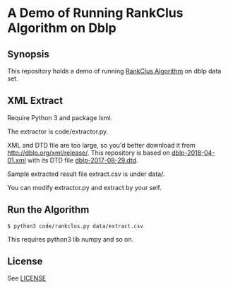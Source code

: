 # A Demo of Running RankClus Algorithm on Dblp

## Synopsis

This repository holds a demo of running [RankClus Algorithm](https://openproceedings.org/2009/conf/edbt/SunHZYCW09.pdf) on dblp data set.

## XML Extract

Require Python 3 and package lxml.

The extractor is code/extractor.py.

XML and DTD file are too large, so you'd better download it from http://dblp.org/xml/release/. This repository is based on [dblp-2018-04-01.xml](http://dblp.org/xml/release/dblp-2018-04-01.xml.gz) with its DTD file [dblp-2017-08-29.dtd](http://dblp.org/xml/release/dblp-2017-08-29.dtd).

Sample extracted result file extract.csv is under data/.

You can modify extractor.py and extract by your self.

## Run the Algorithm

```
$ python3 code/rankclus.py data/extract.csv
```

This requires python3 lib numpy and so on.

## License

See [LICENSE](LICENSE)
